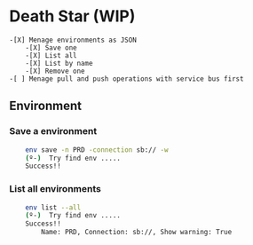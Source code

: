# Death Star (WIP)
    -[X] Menage environments as JSON
        -[X] Save one
        -[X] List all
        -[X] List by name
        -[X] Remove one
    -[ ] Menage pull and push operations with service bus first 
## Environment
### Save a environment
```bash
    env save -n PRD -connection sb:// -w
    (º-)  Try find env .....
    Success!! 
```
### List all environments
```bash
    env list --all
    (º-)  Try find env .....
    Success!! 
        Name: PRD, Connection: sb://, Show warning: True
```